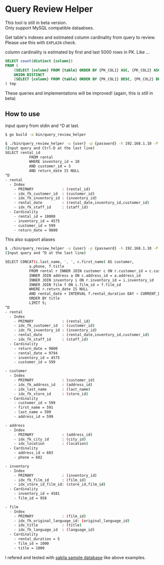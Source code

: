 # Query Review Helper

This tool is still in beta version.  
Only support MySQL compatible dataabses.

Get table's indexes and estimated column cardinality from query to review.  
Please use this with `EXPLAIN` check.

column cardinality is estimated by first and last 5000 rows in PK.
Like ...
```sql
SELECT count(distinct {column})
FROM (
	(SELECT {column} FROM {table} ORDER BY {PK_COL1} ASC, {PK_COL2} ASC LIMIT 5000)
	UNION DISTINCT
	(SELECT {column} FROM {table} ORDER BY {PK_COL1} DESC, {PK_COL2} DESC LIMIT 5000)
) tmp
```

These queries and implementations will be improved! (again, this is still in beta)


## How to use

input query from stdin and ^D at last.

```sh
$ go build -o bin/query_review_helper

$ ./bin/query_review_helper -u {user} -p {password} -h 192.168.1.10 -P 3306  -d sakila
(Input query and Ctrl-D at the last line)
SELECT rental_id
           FROM rental
           WHERE inventory_id = 10
           AND customer_id = 3
           AND return_date IS NULL
^D
- rental
  - Index
    - PRIMARY             : (rental_id)
    - idx_fk_customer_id  : (customer_id)
    - idx_fk_inventory_id : (inventory_id)
    - rental_date         : (rental_date,inventory_id,customer_id)
    - idx_fk_staff_id     : (staff_id)
  - Cardinality
    - rental_id = 10000
    - inventory_id = 4575
    - customer_id = 599
    - return_date = 9800
```


This also support aliases

```sh
$ ./bin/query_review_helper -u {user} -p {password} -h 192.168.1.10 -P 3306  -d sakila
(Input query and ^D at the last line)

SELECT CONCAT(c.last_name, ', ', c.first_name) AS customer,
           a.phone, f.title
           FROM rental r INNER JOIN customer c ON r.customer_id = c.customer_id
           INNER JOIN address a ON c.address_id = a.address_id
           INNER JOIN inventory i ON r.inventory_id = i.inventory_id
           INNER JOIN film f ON i.film_id = f.film_id
           WHERE r.return_date IS NULL
           AND rental_date + INTERVAL f.rental_duration DAY < CURRENT_DATE()
           ORDER BY title
           LIMIT 5;
^D
- rental
  - Index
    - PRIMARY             : (rental_id)
    - idx_fk_customer_id  : (customer_id)
    - idx_fk_inventory_id : (inventory_id)
    - rental_date         : (rental_date,inventory_id,customer_id)
    - idx_fk_staff_id     : (staff_id)
  - Cardinality
    - return_date = 9800
    - rental_date = 9794
    - inventory_id = 4575
    - customer_id = 599

- customer
  - Index
    - PRIMARY             : (customer_id)
    - idx_fk_address_id   : (address_id)
    - idx_last_name       : (last_name)
    - idx_fk_store_id     : (store_id)
  - Cardinality
    - customer_id = 599
    - first_name = 591
    - last_name = 599
    - address_id = 599

- address
  - Index
    - PRIMARY             : (address_id)
    - idx_fk_city_id      : (city_id)
    - idx_location        : (location)
  - Cardinality
    - address_id = 603
    - phone = 602

- inventory
  - Index
    - PRIMARY             : (inventory_id)
    - idx_fk_film_id      : (film_id)
    - idx_store_id_film_id: (store_id,film_id)
  - Cardinality
    - inventory_id = 4581
    - film_id = 958

- film
  - Index
    - PRIMARY             : (film_id)
    - idx_fk_original_language_id: (original_language_id)
    - idx_title           : (title)
    - idx_fk_language_id  : (language_id)
  - Cardinality
    - rental_duration = 5
    - film_id = 1000
    - title = 1000
```

I refered and tested with [sakila sample database](https://dev.mysql.com/doc/sakila/en/) like above examples.


